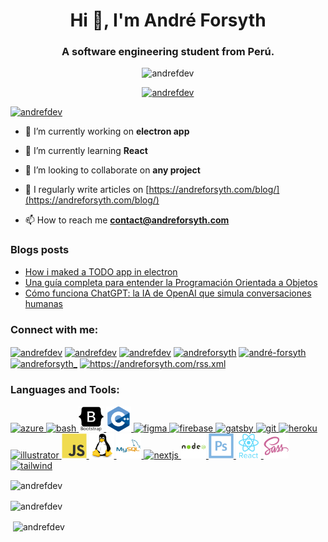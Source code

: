 <h1 align="center">Hi 👋, I'm André Forsyth</h1>
<h3 align="center">A software engineering student from Perú.</h3>

<p align="center"> <img src="https://komarev.com/ghpvc/?username=andrefdev&label=Profile%20views&color=0e75b6&style=flat" alt="andrefdev" /> </p>

<p align="center"> <a href="https://github.com/ryo-ma/github-profile-trophy"><img src="https://github-profile-trophy.vercel.app/?username=andrefdev&theme=radical" alt="andrefdev" /></a> </p>

<p align="left"> <a href="https://twitter.com/andrefdev" target="blank"><img src="https://img.shields.io/twitter/follow/andrefdev?logo=twitter&style=for-the-badge" alt="andrefdev" /></a> </p>

- 🔭 I’m currently working on **electron app**

- 🌱 I’m currently learning **React**

- 👯 I’m looking to collaborate on **any project**

- 📝 I regularly write articles on [https://andreforsyth.com/blog/](https://andreforsyth.com/blog/)

- 📫 How to reach me **contact@andreforsyth.com**

### Blogs posts
<!-- BLOG-POST-LIST:START -->
- [How i maked a TODO app in electron](https://andreforsyth.com/blog/posts/how-i-maked-a-todo-app-in-electron/)
- [Una guía completa para entender la Programación Orientada a Objetos](https://andreforsyth.com/blog/posts/una-guia-completa-para-entender-la-programacion-orientada-a-objetos/)
- [Cómo funciona ChatGPT: la IA de OpenAI que simula conversaciones humanas](https://andreforsyth.com/blog/posts/como-funciona-chat-gpt/)
<!-- BLOG-POST-LIST:END -->

<h3 align="left">Connect with me:</h3>
<p align="left">
<a href="https://codepen.io/andrefdev" target="blank"><img align="center" src="https://raw.githubusercontent.com/rahuldkjain/github-profile-readme-generator/master/src/images/icons/Social/codepen.svg" alt="andrefdev" height="30" width="40" /></a>
<a href="https://dev.to/andrefdev" target="blank"><img align="center" src="https://raw.githubusercontent.com/rahuldkjain/github-profile-readme-generator/master/src/images/icons/Social/devto.svg" alt="andrefdev" height="30" width="40" /></a>
<a href="https://twitter.com/andrefdev" target="blank"><img align="center" src="https://raw.githubusercontent.com/rahuldkjain/github-profile-readme-generator/master/src/images/icons/Social/twitter.svg" alt="andrefdev" height="30" width="40" /></a>
<a href="https://linkedin.com/in/andreforsyth" target="blank"><img align="center" src="https://raw.githubusercontent.com/rahuldkjain/github-profile-readme-generator/master/src/images/icons/Social/linked-in-alt.svg" alt="andreforsyth" height="30" width="40" /></a>
<a href="https://stackoverflow.com/users/andré-forsyth" target="blank"><img align="center" src="https://raw.githubusercontent.com/rahuldkjain/github-profile-readme-generator/master/src/images/icons/Social/stack-overflow.svg" alt="andré-forsyth" height="30" width="40" /></a>
<a href="https://instagram.com/andreforsyth_" target="blank"><img align="center" src="https://raw.githubusercontent.com/rahuldkjain/github-profile-readme-generator/master/src/images/icons/Social/instagram.svg" alt="andreforsyth_" height="30" width="40" /></a>
<a href="/https://andreforsyth.com/rss.xml" target="blank"><img align="center" src="https://raw.githubusercontent.com/rahuldkjain/github-profile-readme-generator/master/src/images/icons/Social/rss.svg" alt="https://andreforsyth.com/rss.xml" height="30" width="40" /></a>
</p>

<h3 align="left">Languages and Tools:</h3>
<p align="left"> <a href="https://azure.microsoft.com/en-in/" target="_blank" rel="noreferrer"> <img src="https://www.vectorlogo.zone/logos/microsoft_azure/microsoft_azure-icon.svg" alt="azure" width="40" height="40"/> </a> <a href="https://www.gnu.org/software/bash/" target="_blank" rel="noreferrer"> <img src="https://www.vectorlogo.zone/logos/gnu_bash/gnu_bash-icon.svg" alt="bash" width="40" height="40"/> </a> <a href="https://getbootstrap.com" target="_blank" rel="noreferrer"> <img src="https://raw.githubusercontent.com/devicons/devicon/master/icons/bootstrap/bootstrap-plain-wordmark.svg" alt="bootstrap" width="40" height="40"/> </a> <a href="https://www.w3schools.com/cpp/" target="_blank" rel="noreferrer"> <img src="https://raw.githubusercontent.com/devicons/devicon/master/icons/cplusplus/cplusplus-original.svg" alt="cplusplus" width="40" height="40"/> </a> <a href="https://www.figma.com/" target="_blank" rel="noreferrer"> <img src="https://www.vectorlogo.zone/logos/figma/figma-icon.svg" alt="figma" width="40" height="40"/> </a> <a href="https://firebase.google.com/" target="_blank" rel="noreferrer"> <img src="https://www.vectorlogo.zone/logos/firebase/firebase-icon.svg" alt="firebase" width="40" height="40"/> </a> <a href="https://www.gatsbyjs.com/" target="_blank" rel="noreferrer"> <img src="https://www.vectorlogo.zone/logos/gatsbyjs/gatsbyjs-icon.svg" alt="gatsby" width="40" height="40"/> </a> <a href="https://git-scm.com/" target="_blank" rel="noreferrer"> <img src="https://www.vectorlogo.zone/logos/git-scm/git-scm-icon.svg" alt="git" width="40" height="40"/> </a> <a href="https://heroku.com" target="_blank" rel="noreferrer"> <img src="https://www.vectorlogo.zone/logos/heroku/heroku-icon.svg" alt="heroku" width="40" height="40"/> </a> <a href="https://www.adobe.com/in/products/illustrator.html" target="_blank" rel="noreferrer"> <img src="https://www.vectorlogo.zone/logos/adobe_illustrator/adobe_illustrator-icon.svg" alt="illustrator" width="40" height="40"/> </a> <a href="https://developer.mozilla.org/en-US/docs/Web/JavaScript" target="_blank" rel="noreferrer"> <img src="https://raw.githubusercontent.com/devicons/devicon/master/icons/javascript/javascript-original.svg" alt="javascript" width="40" height="40"/> </a> <a href="https://www.linux.org/" target="_blank" rel="noreferrer"> <img src="https://raw.githubusercontent.com/devicons/devicon/master/icons/linux/linux-original.svg" alt="linux" width="40" height="40"/> </a> <a href="https://www.mysql.com/" target="_blank" rel="noreferrer"> <img src="https://raw.githubusercontent.com/devicons/devicon/master/icons/mysql/mysql-original-wordmark.svg" alt="mysql" width="40" height="40"/> </a> <a href="https://nextjs.org/" target="_blank" rel="noreferrer"> <img src="https://cdn.worldvectorlogo.com/logos/nextjs-2.svg" alt="nextjs" width="40" height="40"/> </a> <a href="https://nodejs.org" target="_blank" rel="noreferrer"> <img src="https://raw.githubusercontent.com/devicons/devicon/master/icons/nodejs/nodejs-original-wordmark.svg" alt="nodejs" width="40" height="40"/> </a> <a href="https://www.photoshop.com/en" target="_blank" rel="noreferrer"> <img src="https://raw.githubusercontent.com/devicons/devicon/master/icons/photoshop/photoshop-line.svg" alt="photoshop" width="40" height="40"/> </a> <a href="https://reactjs.org/" target="_blank" rel="noreferrer"> <img src="https://raw.githubusercontent.com/devicons/devicon/master/icons/react/react-original-wordmark.svg" alt="react" width="40" height="40"/> </a> <a href="https://sass-lang.com" target="_blank" rel="noreferrer"> <img src="https://raw.githubusercontent.com/devicons/devicon/master/icons/sass/sass-original.svg" alt="sass" width="40" height="40"/> </a> <a href="https://tailwindcss.com/" target="_blank" rel="noreferrer"> <img src="https://www.vectorlogo.zone/logos/tailwindcss/tailwindcss-icon.svg" alt="tailwind" width="40" height="40"/> </a> </p>

<p><img align="center" src="https://github-readme-stats.vercel.app/api/top-langs?username=andrefdev&theme=radical&show_icons=true&locale=en&layout=compact" alt="andrefdev" /></p>
<p><img align="center" src="https://github-readme-streak-stats.herokuapp.com/?user=andrefdev&theme=radical" alt="andrefdev" /></p>
<p>&nbsp;<img align="center" src="https://github-readme-stats.vercel.app/api?username=andrefdev&theme=radical&show_icons=true&locale=en" alt="andrefdev" /></p>
